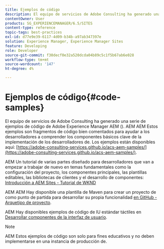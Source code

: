 ```yaml
---
title: Ejemplos de código
description: El equipo de servicios de Adobe Consulting ha generado una serie de ejemplos de código de Adobe Experience Manager.
contentOwner: User
products: SG_EXPERIENCEMANAGER/6.5/SITES
content-type: reference
topic-tags: best-practices
exl-id: d77e9e39-6117-4d09-b34b-a97ab347397e
solution: Experience Manager, Experience Manager Sites
feature: Developing
role: Developer
source-git-commit: f30decf0e32a520dcda04b89c5c1f5b67ab6e028
workflow-type: tm+mt
source-wordcount: '147'
ht-degree: 4%

---
```


# Ejemplos de código{#code-samples}

El equipo de servicios de Adobe Consulting ha generado una serie de ejemplos de código de Adobe Experience Manager AEM (). AEM AEM Estos ejemplos son fragmentos de código bien comentados para ayudar a los desarrolladores a comprender los componentes básicos clave de la implementación de los desarrolladores de. Los ejemplos están disponibles aquí: [https://adobe-consulting-services.github.io/acs-aem-samples/](https://adobe-consulting-services.github.io/acs-aem-samples/).

AEM Un tutorial de varias partes diseñado para desarrolladores que van a empezar a trabajar de nuevo en temas fundamentales como la configuración del proyecto, los componentes principales, las plantillas editables, las bibliotecas de clientes y el desarrollo de componentes: [Introducción a AEM Sites - Tutorial de WKND](https://experienceleague.adobe.com/docs/experience-manager-learn/getting-started-wknd-tutorial-develop/overview.html?lang=es)

AEM AEM Hay disponible una plantilla de Maven para crear un proyecto de como punto de partida para desarrollar su propia funcionalidad [en GitHub - Arquetipo de proyecto](https://github.com/adobe/aem-project-archetype).

AEM Hay disponibles ejemplos de código de IU estándar táctiles en [Desarrollar componentes de la interfaz de usuario](/help/sites-developing/developing-components.md).

>[!NOTE]
>
>AEM Estos ejemplos de código son solo para fines educativos y no deben implementarse en una instancia de producción de.
